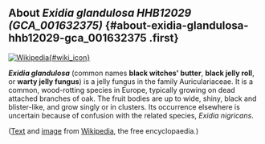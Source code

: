 About *Exidia glandulosa HHB12029 (GCA\_001632375)* {#about-exidia-glandulosa-hhb12029-gca_001632375 .first}
---------------------------------------------------

[![Wikipedia](/img/wikipedia_logo_v2_en.png){#wiki_icon}](http://en.wikipedia.org/wiki/Exidia_glandulosa)

***Exidia glandulosa*** (common names **black witches\' butter**,
**black jelly roll**, or **warty jelly fungus**) is a jelly fungus in
the family Auriculariaceae. It is a common, wood-rotting species in
Europe, typically growing on dead attached branches of oak. The fruit
bodies are up to wide, shiny, black and blister-like, and grow singly or
in clusters. Its occurrence elsewhere is uncertain because of confusion
with the related species, *Exidia nigricans*.

([Text](http://en.wikipedia.org/wiki/Exidia_glandulosa) and
[image](https://commons.wikimedia.org/wiki/File:Exidia_glandulosa_74739.jpg)
from [Wikipedia](http://en.wikipedia.org/), the free encyclopaedia.)
